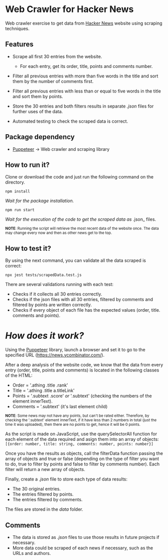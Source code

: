 # Web Crawler for Hacker News

Web crawler exercise to get data from [Hacker News](https://news.ycombinator.com/news) website using scraping techniques.

## Features

- Scrape all first 30 entries from the website.
	- For each entry, get its order, title, points and comments number.
- Filter all previous entries with more than five words in the title and sort them by the number of comments first.  
- Filter all previous entries with less than or equal to five words in the title and sort them by points.
- Store the 30 entries and both filters results in separate _.json_ files for further uses of the data.

- Automated testing to check the scraped data is correct.

## Package dependency

- [Puppeteer](https://pptr.dev/) →  Web crawler and scraping library

## How to run it?

Clone or download the code and just run the following command on the directory.

`npm install`

_Wait for the package installation._

`npm run start`

_Wait for the execution of the code to get the scraped data as_ .json_ files.

<sup>**NOTE**: Running the script will retrieve the most recent data of the website once. The data may change every now and then as other news get to the top.</sup>

## How to test it?

By using the next command, you can validate all the data scraped is correct:

`npx jest tests/scrapedData.test.js`

There are several validations running with each test:
- Checks if it collects all 30 entries correctly.
- Checks if the json files with all 30 entries, filtered by comments and filtered by points are written correctly.
- Checks if every object of each file has the expected values (order, title. comments and points).

# _How does it work?_

Using the [Puppeteer](https://pptr.dev/) library, launch a browser and set it to go to the specified URL (https://news.ycombinator.com/).

After a deep analysis of the website code, we know that the data from every entry (order, title, points and comments) is located in the following classes of the HTML:
- Order = '.athing .title .rank'
- Title = '.athing .title a.titleLink'
- Points = '.subtext .score' _or_ '.subtext' (checking the numbers of the element innerText).
- Comments = '.subtext' (it's last element child)

<sup>**NOTE**: Some news may not have any points, but can't be rated either. Therefore, by checking the '.subtext' element innerText, if it have less than 2 numbers in total (just the time it was uploaded), then there are no points to get, hence it will be 0 points.</sup>

As the script is made on JavaScript, use the querySelectorAll function for each element of the data required and asign them into an array of objects:
`[{order: number, title: string, comments: number, points: number}]`

Once you have the results as objects, call the filterData function passing the array of objects and true or false (depending on the type of filter you want to do, true to filter by points and false to filter by comments number). Each filter will return a new array of objects.

Finally, create a _.json_ file to store each type of data results:
- The 30 original entries.
- The entries filtered by points.
- The entries filtered by comments.

The files are stored in the _data_ folder.

## Comments

- The data is stored as _.json_ files to use those results in future projects if necessary.
- More data could be scraped of each news if necessary, such as the URLs and authors.

